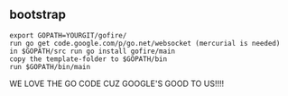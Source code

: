 bootstrap
------
```
export GOPATH=YOURGIT/gofire/
run go get code.google.com/p/go.net/websocket (mercurial is needed)
in $GOPATH/src run go install gofire/main
copy the template-folder to $GOPATH/bin
run $GOPATH/bin/main
```

WE LOVE THE GO CODE CUZ GOOGLE'S GOOD TO US!!!!
